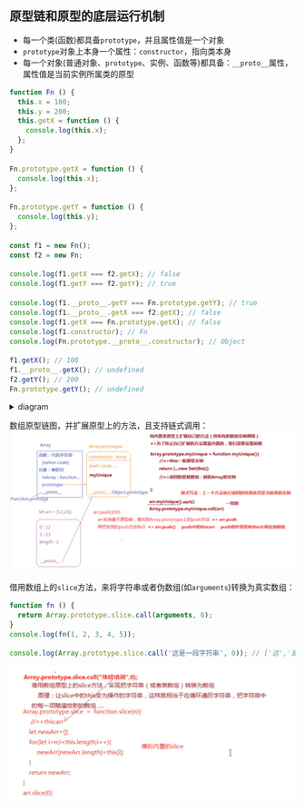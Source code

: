 ## 原型链和原型的底层运行机制
* 每一个类(函数)都具备`prototype`，并且属性值是一个对象
* `prototype`对象上本身一个属性：`constructor`，指向类本身
* 每一个对象(普通对象、`prototype`、实例、函数等)都具备：`__proto__`属性，属性值是当前实例所属类的原型

```javascript
function Fn () {
  this.x = 100;
  this.y = 200;
  this.getX = function () {
    console.log(this.x);
  };
}

Fn.prototype.getX = function () {
  console.log(this.x);
};

Fn.prototype.getY = function () {
  console.log(this.y);
};

const f1 = new Fn();
const f2 = new Fn;

console.log(f1.getX === f2.getX); // false
console.log(f1.getY === f2.getY); // true

console.log(f1.__proto__.getY === Fn.prototype.getY); // true
console.log(f1.__proto__.getX === f2.getX); // false
console.log(f1.getX === Fn.prototype.getX); // false
console.log(f1.constructor); // Fn
console.log(Fn.prototype.__proto__.constructor); // Object

f1.getX(); // 100
f1.__proto__.getX(); // undefined
f2.getY(); // 200
Fn.prototype.getY(); // undefined
```

<details>
  <summary>diagram</summary>
  
  ![](https://raw.githubusercontent.com/wangkaiwd/drawing-bed/master/20200326232606.png)
  ![](https://raw.githubusercontent.com/wangkaiwd/drawing-bed/master/20200327003810.png)
</details>

数组原型链图，并扩展原型上的方法，且支持链式调用：
![](https://raw.githubusercontent.com/wangkaiwd/drawing-bed/master/20200327004016.png)

借用数组上的`slice`方法，来将字符串或者伪数组(如`arguments`)转换为真实数组：
```javascript
function fn () {
  return Array.prototype.slice.call(arguments, 0);
}
console.log(fn(1, 2, 3, 4, 5));

console.log(Array.prototype.slice.call('这是一段字符串', 0)); // ['这','是','一','段','字','符','串']
```
![](https://raw.githubusercontent.com/wangkaiwd/drawing-bed/master/20200327005239.png)
